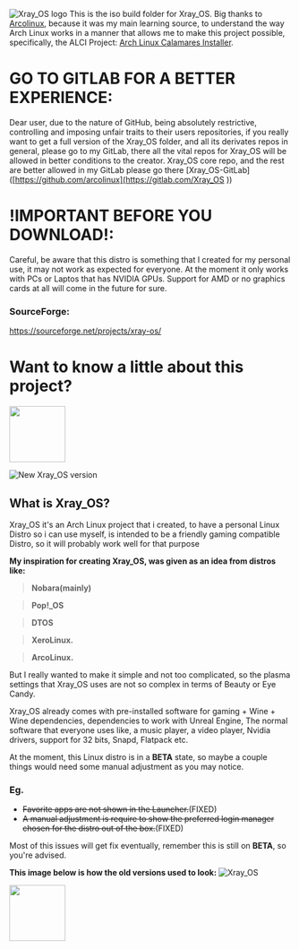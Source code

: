 ![Xray_OS logo](https://images2.imgbox.com/67/fa/UbT8qfSj_o.png)
This is the iso build folder for Xray_OS. Big thanks to [Arcolinux](https://github.com/arcolinux), because it was my main learning source, to understand the way Arch Linux works in a manner that allows me to make this project possible, specifically, the ALCI Project: [Arch Linux Calamares Installer](https://github.com/arch-linux-calamares-installer).

# GO TO GITLAB FOR A BETTER EXPERIENCE:
Dear user, due to the nature of GitHub, being absolutely restrictive, controlling and imposing unfair traits to their users repositories, if you really want to get a full version of the Xray_OS folder, and all its derivates repos in general, please go to my GitLab, there all the vital repos for Xray_OS will be allowed in better conditions to the creator. Xray_OS core repo, and the rest are better allowed in my GitLab please go there [Xray_OS-GitLab]([https://github.com/arcolinux](https://gitlab.com/Xray_OS )) 

# !IMPORTANT BEFORE YOU DOWNLOAD!: 

Careful, be aware that this distro is something that I created for my personal use, it may not work as expected for everyone. At the moment it only works with PCs or Laptos that has NVIDIA GPUs. Support for AMD or no graphics cards at all will come in the future for sure.

### SourceForge: 
https://sourceforge.net/projects/xray-os/


# Want to know a little about this project?
<img src="https://images2.imgbox.com/98/c0/5VRGfBHj_o.png" width="100" height="100">

![New Xray_OS version](https://github.com/Xray-OS/xray_os/assets/143856402/2ee22146-6d28-47bc-9e50-979683656ea9)

## What is Xray_OS? 
Xray_OS it's an Arch Linux project that i created, to have a personal Linux Distro so i can use myself, is intended to be a friendly gaming compatible Distro, so it will probably work well for that purpose

**My inspiration for creating Xray_OS, was given as an idea from distros like:** 

> **Nobara(mainly)** 

> **Pop!_OS** 

> **DTOS** 

> **XeroLinux.**

> **ArcoLinux.**

But I really wanted to make it simple and not too complicated, so the plasma settings that Xray_OS uses are not so complex in terms of Beauty or Eye Candy.

Xray_OS already comes with pre-installed software for gaming + Wine + Wine dependencies, dependencies to work with Unreal Engine, The normal software that everyone uses like, a music player, a video player, Nvidia drivers, support for 32 bits, Snapd, Flatpack etc.

At the moment, this Linux distro is in a **BETA** state, so maybe a couple things would need some manual adjustment as you may notice. 

### Eg. 
* ~~Favorite apps are not shown in the Launcher.~~(FIXED)
* ~~A manual adjustment is require to show the preferred login manager chosen for the distro out of the box.~~(FIXED) 

Most of this issues will get fix eventually, remember this is still on **BETA**, so you're advised.

**This image below is how the old versions used to look:**
![Xray_OS](https://github.com/Xray-OS/xray_os/assets/143856402/6838b3ff-f63c-4e9f-9f9b-4c794eb65593)

<img src="https://images2.imgbox.com/98/c0/5VRGfBHj_o.png" width="100" height="100">
